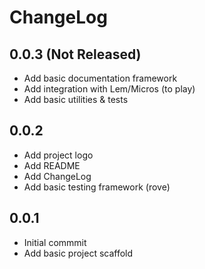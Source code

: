 # ChangeLog

## 0.0.3 (Not Released)
 - Add basic documentation framework
 - Add integration with Lem/Micros (to play)
 - Add basic utilities & tests

## 0.0.2
 - Add project logo
 - Add README
 - Add ChangeLog
 - Add basic testing framework (rove)

## 0.0.1
 - Initial commmit
 - Add basic project scaffold